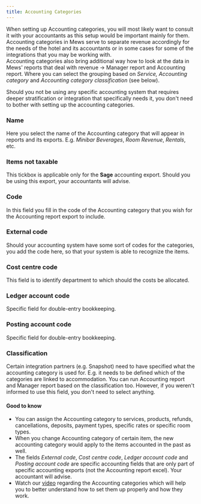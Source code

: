 ```yaml
---
title: Accounting Categories
---
```


When setting up Accounting categories, you will most likely want to consult it with your accountants as this setup would be important mainly for them. Accounting categories in Mews serve to separate revenue accordingly for the needs of the hotel and its accountants or in some cases for some of the integrations that you may be working with.<br/>
Accounting categories also bring additional way how to look at the data in Mews' reports that deal with revenue -> Manager report and Accounting report. Where you can select the grouping based on *Service, Accounting category* and *Accounting category classification* (see below).</p>
Should you not be using any specific accounting system that requires deeper stratification or integration that specifically needs it, you don't need to bother with setting up the accounting categories.

### Name
Here you select the name of the Accounting category that will appear in reports and its exports. E.g. *Minibar Beverages*, *Room Revenue*, *Rentals*, etc.

### Items not taxable
This tickbox is applicable only for the **Sage** accounting export. Should you be using this export, your accountants will advise.

### Code
In this field you fill in the code of the Accounting category that you wish for the Accounting report export to include.

### External code
Should your accounting system have some sort of codes for the categories, you add the code here, so that your system is able to recognize the items.

### Cost centre code
This field is to identify department to which should the costs be allocated.

### Ledger account code
Specific field for double-entry bookkeeping.

### Posting account code
Specific field for double-entry bookkeeping.

### Classification
Certain integration partners (e.g. Snapshot) need to have specified what the accounting category is used for. E.g. it needs to be defined which of the categories are linked to accommodation. You can run Accounting report and Manager report based on the classification too. However, if you weren't informed to use this field, you don't need to select anything.

#### Good to know
- You can assign the Accounting category to services, products, refunds, cancellations, deposits, payment types, specific rates or specific room types.
- When you change Accounting category of certain item, the new accounting category would apply to the items accounted in the past as well.
- The fields *External code*, *Cost centre code*, *Ledger account code* and *Posting account code* are specific accounting fields that are only part of specific accounting exports (not the Accounting report excel). Your accountant will advise.
- Watch our [video](https://vimeo.com/197489433) regarding the Accounting categories which will help you to better understand how to set them up properly and how they work.
